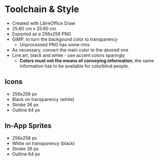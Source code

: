 # Toolchain & Style

- Created with LibreOffice Draw
- 25.60 cm x 25.60 cm
- Exported as a 256x256 PNG
- GIMP, to turn the backgound color to transparency
  - Unprocessed PNG has some rims
- As necessary, convert the main color to the desired one
- Line art, black and white - use accent colors sparingly
  - **Colors must not the means of conveying information**, the same information has to be available for colorblind people.

## Icons

- 256x256 px
- Black on transparency (white)
- Stroke 36 px
- Outline 64 px

## In-App Sprites

- 256x256 px
- White on transparency (black)
- Stroke 36 px
- Outline 64 px